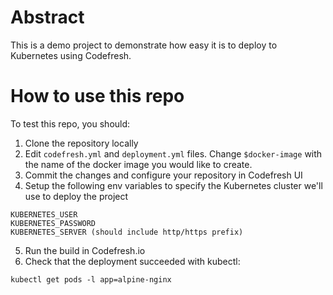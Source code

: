 # Abstract

This is a demo project to demonstrate how easy it is to deploy to Kubernetes
using Codefresh.

# How to use this repo

To test this repo, you should:

1. Clone the repository locally
2. Edit `codefresh.yml` and `deployment.yml` files. Change `$docker-image` with
the name of the docker image you would like to create.
3. Commit the changes and configure your repository in Codefresh UI
4. Setup the following env variables to specify the Kubernetes cluster we'll use
to deploy the project

```
KUBERNETES_USER
KUBERNETES_PASSWORD
KUBERNETES_SERVER (should include http/https prefix)
```

5. Run the build in Codefresh.io
6. Check that the deployment succeeded with kubectl:
```
kubectl get pods -l app=alpine-nginx
```

